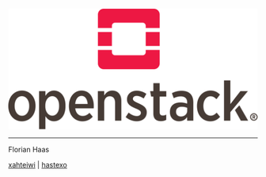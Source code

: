 ![OpenStack Logo](images/openstack-logo.svg)

----

Florian Haas

[xahteiwi](//twitter.com/xahteiwi) | [hastexo](//www.hastexo.com/who/florian)


<!-- .slide: data-background-image="images/by-sa.svg" data-background-size="contain" -->
